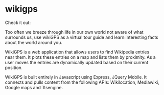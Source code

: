 wikigps
=======
Check it out: 

Too often we breeze through life in our own world not aware of what surrounds us, use wikiGPS as a virtual tour guide and learn interesting facts about the world around you.

WikiGPS is a web application that allows users to find Wikipedia entries near them.  It plots these entries on a map and lists them by proximity.   As a user moves the entries are dynamically updated based on their current position. 

WikiGPS is built entirely in Javascript using Express, JQuery Mobile.  It connects and pulls content from the following APIs: Wikilocation, Mediawiki, Google maps and Ttsengine.  

